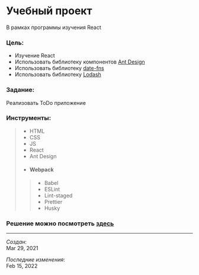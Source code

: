 # Учебный проект
В рамках программы изучения React

### Цель:
- Изучение React
- Использовать библиотеку компонентов [Ant Design](https://ant.design/)  
- Использовать библиотеку [date-fns](https://date-fns.org/)
- Использовать библиотеку [Lodash](https://lodash.com/)

### Задание:
Реализовать ToDo приложение

### Инструменты:
> - HTML
> - CSS
> - JS
> - React
> - Ant Design
> - #### Webpack
>> - Babel
>> - ESLint
>> - Lint-staged
>> - Prettier
>> - Husky

### Решение можно посмотреть [здесь](https://todo-psi-eight.vercel.app/)

---
_Создан_:  
Mar 29, 2021

_Последние изменения_:  
Feb 15, 2022
